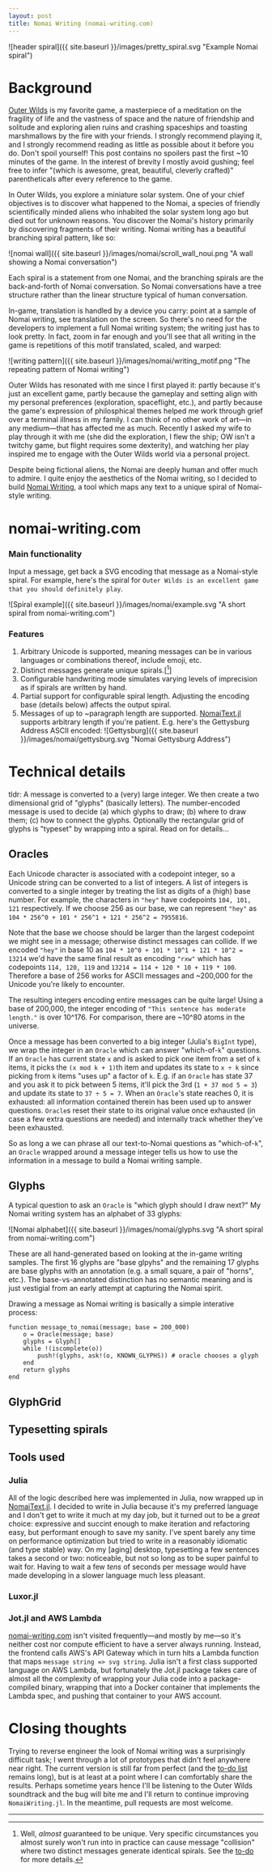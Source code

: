 ```yaml
---
layout: post
title: Nomai Writing (nomai-writing.com)
---
```

![header spiral]({{ site.baseurl }}/images/pretty_spiral.svg "Example Nomai spiral")

# Background

[Outer Wilds](https://www.mobiusdigitalgames.com/outer-wilds.html) is my favorite game, a masterpiece of a meditation on the fragility of life and the vastness of space and the nature of friendship and solitude and exploring alien ruins and crashing spaceships and toasting marshmallows by the fire with your friends. I strongly recommend playing it, and I strongly recommend reading as little as possible about it before you do. Don't spoil yourself! This post contains no spoilers past the first ~10 minutes of the game. In the interest of brevity I mostly avoid gushing; feel free to infer "(which is awesome, great, beautiful, cleverly crafted)" parentheticals after every reference to the game.

In Outer Wilds, you explore a miniature solar system. One of your chief objectives is to discover what happened to the Nomai, a species of friendly scientifically minded aliens who inhabited the solar system long ago but died out for unknown reasons. You discover the Nomai's history primarily by discovering fragments of their writing. Nomai writing has a beautiful branching spiral pattern, like so:

![nomai wall]({{ site.baseurl }}/images/nomai/scroll_wall_noui.png "A wall showing a Nomai conversation")

Each spiral is a statement from one Nomai, and the branching spirals are the back-and-forth of Nomai conversation. So Nomai conversations have a tree structure rather than the linear structure typical of human conversation.

In-game, translation is handled by a device you carry: point at a sample of Nomai writing, see translation on the screen. So there's no need for the developers to implement a full Nomai writing system; the writing just has to look pretty. In fact, zoom in far enough and you'll see that all writing in the game is repetitions of this motif translated, scaled, and warped:

![writing pattern]({{ site.baseurl }}/images/nomai/writing_motif.png "The repeating pattern of Nomai writing")

Outer Wilds has resonated with me since I first played it: partly because it's just an excellent game, partly because the gameplay and setting align with my personal preferences (exploration, spaceflight, etc.), and partly because the game's expression of philosphical themes helped me work through grief over a terminal illness in my family. I can think of no other work of art—in any medium—that has affected me as much. Recently I asked my wife to play through it with me (she did the exploration, I flew the ship; OW isn't a twitchy game, but flight requires some dexterity), and watching her play inspired me to engage with the Outer Wilds world via a personal project.

Despite being fictional aliens, the Nomai are deeply human and offer much to admire. I quite enjoy the aesthetics of the Nomai writing, so I decided to build [Nomai Writing](nomai-writing.com), a tool which maps any text to a unique spiral of Nomai-style writing.

# nomai-writing.com
### Main functionality
Input a message, get back a SVG encoding that message as a Nomai-style spiral. For example, here's the spiral for `Outer Wilds is an excellent game that you should definitely play`.

![Spiral example]({{ site.baseurl }}/images/nomai/example.svg "A short spiral from nomai-writing.com")

### Features
1. Arbitrary Unicode is supported, meaning messages can be in various languages or combinations thereof, include emoji, etc.
2. Distinct messages generate unique spirals.[[^1]]
3. Configurable handwriting mode simulates varying levels of imprecision as if spirals are written by hand.
4. Partial support for configurable spiral length. Adjusting the encoding base (details below) affects the output spiral.
5. Messages of up to ~paragraph length are supported. [NomaiText.jl](https://github.com/evanfields/NomaiText.jl/tree/main) supports arbitrary length if you're patient. E.g. here's the Gettysburg Address ASCII encoded:
    ![Gettysburg]({{ site.baseurl }}/images/nomai/gettysburg.svg "Nomai Gettysburg Address")

# Technical details
tldr: A message is converted to a (very) large integer. We then create a two dimensional grid of "glyphs" (basically letters). The number-encoded message is used to decide (a) which glyphs to draw; (b) where to draw them; (c) how to connect the glyphs. Optionally the rectangular grid of glyphs is "typeset" by wrapping into a spiral. Read on for details...

## Oracles
Each Unicode character is associated with a codepoint integer, so a Unicode string can be converted to a list of integers. A list of integers is converted to a single integer by treating the list as digits of a (high) base number. For example, the characters in `"hey"` have codepoints `104, 101, 121` respectively. If we choose 256 as our base, we can represent `"hey"` as `104 * 256^0 + 101 * 256^1 + 121 * 256^2 = 7955816`.

Note that the base we choose should be larger than the largest codepoint we might see in a message; otherwise distinct messages can collide. If we encoded `"hey"` in base 10 as `104 * 10^0 + 101 * 10^1 + 121 * 10^2 = 13214` we'd have the same final result as encoding `"rxw"` which has codepoints `114, 120, 119` and `13214 = 114 + 120 * 10 + 119 * 100`. Therefore a base of 256 works for ASCII messages and ~200,000 for the Unicode you're likely to encounter.

The resulting integers encoding entire messages can be quite large! Using a base of 200,000, the integer encoding of `"This sentence has moderate length."` is over 10^176. For comparison, there are ~10^80 atoms in the universe.

Once a message has been converted to a big integer (Julia's `BigInt` type), we wrap the integer in an `Oracle` which can answer "which-of-`k`" questions. If an `Oracle` has current state `x` and is asked to pick one item from a set of `k` items, it picks the `(x mod k + 1)`th item and updates its state to `x ÷ k` since picking from `k` items "uses up" a factor of `k`. E.g. if an `Oracle` has state 37 and you ask it to pick between 5 items, it'll pick the 3rd (`1 + 37 mod 5 = 3`) and update its state to `37 ÷ 5 = 7`. When an `Oracle`'s state reaches 0, it is exhausted: all information contained therein has been used up to answer questions. `Oracle`s reset their state to its original value once exhausted (in case a few extra questions are needed) and internally track whether they've been exhausted.

So as long a we can phrase all our text-to-Nomai questions as "which-of-`k`", an `Oracle` wrapped around a message integer tells us how to use the information in a message to build a Nomai writing sample.

## Glyphs
A typical question to ask an `Oracle` is "which glyph should I draw next?" My Nomai writing system has an alphabet of 33 glyphs:

![Nomai alphabet]({{ site.baseurl }}/images/nomai/glyphs.svg "A short spiral from nomai-writing.com")

These are all hand-generated based on looking at the in-game writing samples. The first 16 glyphs are "base glpyhs" and the remaining 17 glyphs are base glyphs with an annotation (e.g. a small square, a pair of "horns", etc.). The base-vs-annotated distinction has no semantic meaning and is just vestigial from an early attempt at capturing the Nomai spirit.

Drawing a message as Nomai writing is basically a simple interative process:
```
function message_to_nomai(message; base = 200_000)
    o = Oracle(message; base)
    glyphs = Glyph[]
    while !(iscomplete(o))
        push!(glyphs, ask!(o, KNOWN_GLYPHS)) # oracle chooses a glyph
    end
    return glyphs
end
```

## GlyphGrid
## Typesetting spirals

## Tools used
### Julia
All of the logic described here was implemented in Julia, now wrapped up in [NomaiText.jl](https://github.com/evanfields/NomaiText.jl). I decided to write in Julia because it's my preferred language and I don't get to write it much at my day job, but it turned out to be a _great_ choice: expressive and succint enough to make iteration and refactoring easy, but performant enough to save my sanity. I've spent barely any time on performance optimization but tried to write in a reasonably idiomatic (and type stable) way. On my [aging] desktop, typesetting a few sentences takes a second or two: noticeable, but not so long as to be super painful to wait for. Having to wait a few _tens_ of seconds per message would have made developing in a slower language much less pleasant.

### Luxor.jl

### Jot.jl and AWS Lambda
[nomai-writing.com](nomai-writing.com) isn't visited frequently—and mostly by me—so it's neither cost nor compute efficient to have a server always running. Instead, the frontend calls AWS's API Gateway which in turn hits a Lambda function that maps `message string => svg string`. Julia isn't a first class supported language on AWS Lambda, but fortunately the Jot.jl package takes care of almost all the complexity of wrapping your Julia code into a package-compiled binary, wrapping that into a Docker container that implements the Lambda spec, and pushing that container to your AWS account.

# Closing thoughts
Trying to reverse engineer the look of Nomai writing was a surprisingly difficult task; I went through a lot of prototypes that didn't feel anywhere near right. The current version is still far from perfect (and the [to-do list](https://github.com/evanfields/NomaiText.jl/blob/main/todo.md) remains long), but is at least at a point where I can comfortably share the results. Perhaps sometime years hence I'll be listening to the Outer Wilds soundtrack and the bug will bite me and I'll return to continue improving `NomaiWriting.jl`. In the meantime, pull requests are most welcome.

----

[^1]: Well, _almost_ guaranteed to be unique. Very specific circumstances you almost surely won't run into in practice can cause message "collision" where two distinct messages generate identical spirals. See the [to-do](https://github.com/evanfields/NomaiText.jl/blob/main/todo.md) for more details.